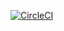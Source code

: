[![CircleCI](https://circleci.com/gh/smiller171/www.millergeek.xyz/tree/master.svg?style=svg)](https://circleci.com/gh/smiller171/www.millergeek.xyz/tree/master)

